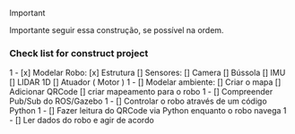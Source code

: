 >[!IMPORTANT]
> Importante seguir essa construção, se possível na ordem.

### Check list for construct project

1 - [x] Modelar Robo:
  [x] Estrutura
  [] Sensores:
    [] Camera
    [] Bússola
    [] IMU
    [] LIDAR 1D
  [] Atuador ( Motor )
1 - [] Modelar ambiente:
    [] Criar o mapa
    [] Adicionar QRCode
    [] criar mapeamento para o robo
1 - [] Compreender Pub/Sub do ROS/Gazebo
1 - [] Controlar o robo através de um código Python
1 - [] Fazer leitura do QRCode via Python enquanto o robo navega
1 - [] Ler dados do robo e agir de acordo